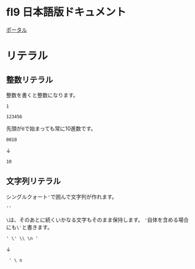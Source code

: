 
# fl9 日本語版ドキュメント

[ポータル](/README.md)

# リテラル

## 整数リテラル

整数を書くと整数になります。

```
1
```

```
123456
```

先頭が`0`で始まっても常に10進数です。

```
0010
```
↓
```
10
```

## 文字列リテラル

シングルクォート`'`で囲んで文字列が作れます。

```
''
```

`\`は、そのあとに続くいかなる文字もそのまま保持します。
`'`自体を含める場合にも`\'`と書きます。

```
' \' \\ \n '
```
↓
```
 ' \ n 
```
